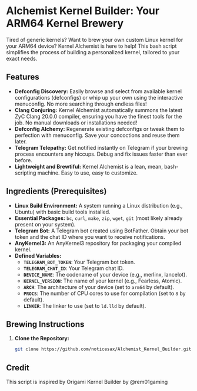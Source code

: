# Alchemist Kernel Builder: Your ARM64 Kernel Brewery

Tired of generic kernels?  Want to brew your own custom Linux kernel for your ARM64 device?  Kernel Alchemist is here to help! This bash script simplifies the process of building a personalized kernel, tailored to your exact needs.

## Features

* **Defconfig Discovery:**  Easily browse and select from available kernel configurations (defconfigs) or whip up your own using the interactive menuconfig. No more searching through endless files!
* **Clang Conjuring:** Kernel Alchemist automatically summons the latest ZyC Clang 20.0.0 compiler, ensuring you have the finest tools for the job.  No manual downloads or installations needed!
* **Defconfig Alchemy:**  Regenerate existing defconfigs or tweak them to perfection with menuconfig.  Save your concoctions and reuse them later.
* **Telegram Telepathy:**  Get notified instantly on Telegram if your brewing process encounters any hiccups.  Debug and fix issues faster than ever before.
* **Lightweight and Brewtiful:**  Kernel Alchemist is a lean, mean, bash-scripting machine.  Easy to use, easy to customize.

## Ingredients (Prerequisites)

* **Linux Build Environment:** A system running a Linux distribution (e.g., Ubuntu) with basic build tools installed.
* **Essential Packages:** `bc`, `curl`, `make`, `zip`, `wget`, `git` (most likely already present on your system).
* **Telegram Bot:**  A Telegram bot created using BotFather. Obtain your bot token and the chat ID where you want to receive notifications.
* **AnyKernel3:** An AnyKernel3 repository for packaging your compiled kernel.
* **Defined Variables:**
    * **`TELEGRAM_BOT_TOKEN`**: Your Telegram bot token.
    * **`TELEGRAM_CHAT_ID`**: Your Telegram chat ID.
    * **`DEVICE_NAME`**: The codename of your device (e.g., merlinx, lancelot).
    * **`KERNEL_VERSION`**: The name of your kernel (e.g., Fearless, Atomic).
    * **`ARCH`**:  The architecture of your device (set to `arm64` by default).
    * **`PROCS`**: The number of CPU cores to use for compilation (set to `8` by default).
    * **`LINKER`**: The linker to use (set to `ld.lld` by default).

## Brewing Instructions

1. **Clone the Repository:**
   ```bash
   git clone https://github.com/noticesax/Alchemist_Kernel_Builder.git
   
## Credit
This script is inspired by Origami Kernel Builder by @rem01gaming
